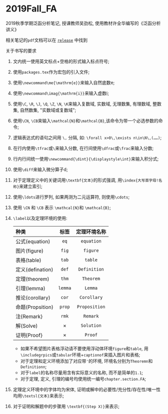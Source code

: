 # 2019Fall_FA
2019秋季学期泛函分析笔记, 授课教师吴劲松, 使用教材许全华编写的《泛函分析讲义》

相关笔记的`pdf`文档可以在 [`release`](https://github.com/syvshc/2019Fall_FA/releases) 中找到

关于书写的要求

1. 文内统一使用英文标点+空格的形式输入标点符号;
2. 使用`packages.tex`作为宏包的引入文件;
3. 使用`\newcommand\me{\mathrm{e}}`来输入自然底数e;
4. 使用`\newcommand\imag{\mathrm{i}}`来输入虚数i;
5. 使用`\C`, `\R`, `\J`, `\Q`, `\Z`, `\N`, `\K`来输入复数域, 实数域, 无理数集, 有理数域, 整数集, 自然数集, "实数域或复数域";
6. 使用`\CN`, `\CB`来输入`\mathcal{N}`和`\mathcal{B}`,该命令为带一个必选参数的命令;
7. 逻辑表达式的语句之间用 `\,` 分隔, 如: `\forall x>0\,\exists n\in\N\,(……)`;
8. 在行内使用`\tfrac`或`\`来输入分数, 在行间使用`\dfrac`或`\frac`来输入分数;
9. 行内行间统一使用`\newcommand{\dint}{\displaystyle\int}`来输入积分式;
10. 使用`\diff`来输入微分算子d;
11. 对于定理定义中的关键词用`\textbf{文本}`的形式强调, 用`\index{大写首字母!名称}`来建立索引;
12. 使用`\ldots`进行罗列, 如果两测为二元运算符, 则使用`\cdots`;
13. 使用 `\CN` 和 `\CB` 表示 `\mathcal{N}`和 `\mathcal{B}`;
14. `\label`以及定理环境的使用:

    |种类|标签|定理环境名称|
    | :- | :-: | :-:|
    |公式(equation)|`eq`|`equation`|
    |图片(figure)|`fig`|`figure`|
    |表格(table)|`tab`|`table`|
    |定义(defination)|`def`|`Definition`|
    |定理(theorem)|`thm`|`Theorem`|
    |引理(lemma)|`lemma`|`Lemma`|
    |推论(corollary)|`cor`|`Corollary`
    |命题(Propsition)|`prop`|`Proposition`|
    |注{Remark}|`rmk`|`Remark`|
    |解(Solve)|×|`Solution`|
    |证明{Proof}|×|`Proof`|
    
    - 如果不希望图片表格浮动请不要使用浮动体环境`figure`和`table`, 用`\includegrpics`或`tabular`环境+`captionof`来插入图片和表格;
    - 对于定理和定义环境添加了对应带`'`的环境, 环境名分别为`Theoremn`和`Definitionn`;
    - 对于`label`的名称尽量用含有实际意义的名称, 而不是简单的`1.1`;
    - 对于定理, 定义, 引理的编号均使用统一编号`chapter.section.FA`;
15. 定理定义环境中的字体均为宋体, 证明或解中的必要性/充分性/存在性/唯一性均用`\textsl{文本}`来表示;
16. 对于证明和解题中的步骤用 `\textbf{(Step X)}`来表示;

